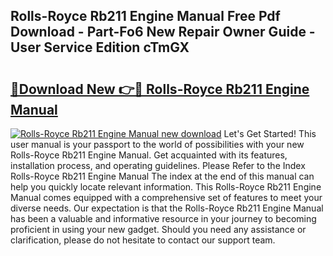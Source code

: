 ## Rolls-Royce Rb211 Engine Manual Free Pdf Download - Part-Fo6 New Repair Owner Guide - User Service Edition cTmGX

# <h2><a href="http://cf27136.oget.top/?id=Rolls-Royce+Rb211+Engine+Manual">🔗Download New 👉🔴 Rolls-Royce Rb211 Engine Manual</a></h2>

[![Rolls-Royce Rb211 Engine Manual new download](https://i.imgur.com/5g1atiW.png)](http://cf27136.oget.top/?id=Rolls-Royce+Rb211+Engine+Manual)
Let's Get Started! This user manual is your passport to the world of possibilities with your new Rolls-Royce Rb211 Engine Manual. Get acquainted with its features, installation process, and operating guidelines. Please Refer to the Index Rolls-Royce Rb211 Engine Manual The index at the end of this manual can help you quickly locate relevant information. This Rolls-Royce Rb211 Engine Manual comes equipped with a comprehensive set of features to meet your diverse needs. Our expectation is that the Rolls-Royce Rb211 Engine Manual has been a valuable and informative resource in your journey to becoming proficient in using your new gadget. Should you need any assistance or clarification, please do not hesitate to contact our support team.
